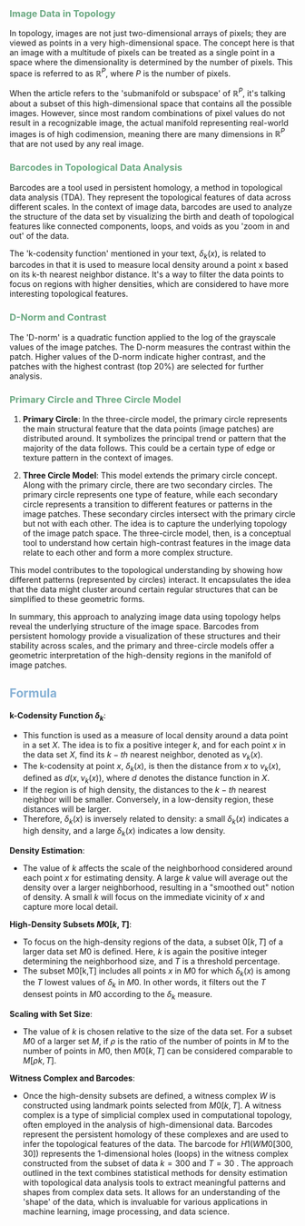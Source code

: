 ### <font color="#6aa881">Image Data in Topology</font>
In topology, images are not just two-dimensional arrays of pixels; they are viewed as points in a very high-dimensional space. The concept here is that an image with a multitude of pixels can be treated as a single point in a space where the dimensionality is determined by the number of pixels. This space is referred to as $\mathbb{R}^P$, where $P$ is the number of pixels.

When the article refers to the 'submanifold or subspace' of $\mathbb{R}^P$, it's talking about a subset of this high-dimensional space that contains all the possible images. However, since most random combinations of pixel values do not result in a recognizable image, the actual manifold representing real-world images is of high codimension, meaning there are many dimensions in $\mathbb{R}^P$ that are not used by any real image.

### <font color="#6aa881">Barcodes in Topological Data Analysis</font>
Barcodes are a tool used in persistent homology, a method in topological data analysis (TDA). They represent the topological features of data across different scales. In the context of image data, barcodes are used to analyze the structure of the data set by visualizing the birth and death of topological features like connected components, loops, and voids as you 'zoom in and out' of the data.

The 'k-codensity function' mentioned in your text, $δ_k(x)$, is related to barcodes in that it is used to measure local density around a point x based on its k-th nearest neighbor distance. It's a way to filter the data points to focus on regions with higher densities, which are considered to have more interesting topological features.

### <font color="#6aa881">D-Norm and Contrast</font>
The 'D-norm' is a quadratic function applied to the log of the grayscale values of the image patches. The D-norm measures the contrast within the patch. Higher values of the D-norm indicate higher contrast, and the patches with the highest contrast (top 20%) are selected for further analysis.

### <font color="#6aa881">Primary Circle and Three Circle Model</font>
1. **Primary Circle**: In the three-circle model, the primary circle represents the main structural feature that the data points (image patches) are distributed around. It symbolizes the principal trend or pattern that the majority of the data follows. This could be a certain type of edge or texture pattern in the context of images.

2. **Three Circle Model**: This model extends the primary circle concept. Along with the primary circle, there are two secondary circles. The primary circle represents one type of feature, while each secondary circle represents a transition to different features or patterns in the image patches. These secondary circles intersect with the primary circle but not with each other. The idea is to capture the underlying topology of the image patch space. The three-circle model, then, is a conceptual tool to understand how certain high-contrast features in the image data relate to each other and form a more complex structure.

This model contributes to the topological understanding by showing how different patterns (represented by circles) interact. It encapsulates the idea that the data might cluster around certain regular structures that can be simplified to these geometric forms.

In summary, this approach to analyzing image data using topology helps reveal the underlying structure of the image space. Barcodes from persistent homology provide a visualization of these structures and their stability across scales, and the primary and three-circle models offer a geometric interpretation of the high-density regions in the manifold of image patches.

## <font color="#85b0d4">Formula</font>
**k-Codensity Function $δ_k$**:
- This function is used as a measure of local density around a data point in a set $X$. The idea is to fix a positive integer $k$, and for each point $x$ in the data set $X$, find its $k-th$ nearest neighbor, denoted as $ν_k(x)$.
- The k-codensity at point $x$, $δ_k(x)$, is then the distance from $x$ to $ν_k(x)$, defined as $d(x,ν_k(x))$, where $d$ denotes the distance function in $X$.
- If the region is of high density, the distances to the $k-th$ nearest neighbor will be smaller. Conversely, in a low-density region, these distances will be larger.
- Therefore, $δ_k(x)$ is inversely related to density: a small $δ_k(x)$ indicates a high density, and a large $δ_k(x)$ indicates a low density.

**Density Estimation**:
- The value of $k$ affects the scale of the neighborhood considered around each point $x$ for estimating density. A large $k$ value will average out the density over a larger neighborhood, resulting in a "smoothed out" notion of density. A small $k$ will focus on the immediate vicinity of $x$ and capture more local detail.

**High-Density Subsets $M0[k,T]$**:
- To focus on the high-density regions of the data, a subset $0[k,T]$ of a larger data set $M0$ is defined. Here, $k$ is again the positive integer determining the neighborhood size, and $T$ is a threshold percentage.
- The subset M0[k,T] includes all points $x$ in $M0$ for which $δ_k(x)$ is among the $T%$ lowest values of $δ_k$ in $M0$. In other words, it filters out the $T%$ densest points in $M0$ according to the $δ_k$
measure.

**Scaling with Set Size**:
- The value of $k$ is chosen relative to the size of the data set. For a subset $M0$ of a larger set $M$, if $ρ$ is the ratio of the number of points in $M$ to the number of points in $M0$, then $M0[k,T]$ can be considered comparable to $M[ρk,T]$.

**Witness Complex and Barcodes**:
- Once the high-density subsets are defined, a witness complex $W$ is constructed using landmark points selected from $M0[k,T]$. A witness complex is a type of simplicial complex used in computational topology, often employed in the analysis of high-dimensional data.
Barcodes represent the persistent homology of these complexes and are used to infer the topological features of the data. The barcode for $H1(WM0[300,30])$ represents the 1-dimensional holes (loops) in the witness complex constructed from the subset of data $k=300$ and $T=30%$
.
The approach outlined in the text combines statistical methods for density estimation with topological data analysis tools to extract meaningful patterns and shapes from complex data sets. It allows for an understanding of the 'shape' of the data, which is invaluable for various applications in machine learning, image processing, and data science.